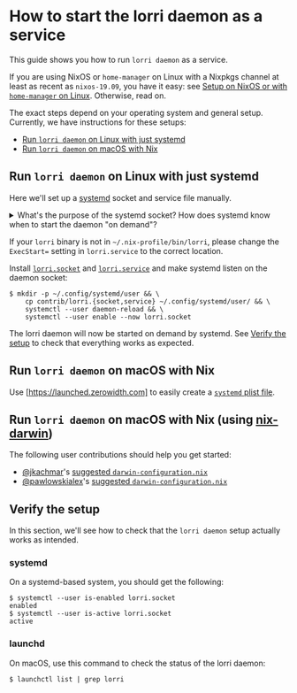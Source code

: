 # How to start the lorri daemon as a service

This guide shows you how to run `lorri daemon` as a service.

If you are using NixOS or `home-manager` on Linux with a Nixpkgs channel at
least as recent as `nixos-19.09`, you have it easy: see [Setup on NixOS or with
`home-manager` on Linux][setup-nixos-or-home-manager]. Otherwise, read on.

The exact steps depend on your operating system and general setup. Currently,
we have instructions for these setups:

- [Run `lorri daemon` on Linux with just
  systemd](#run-lorri-daemon-on-linux-with-just-systemd)
- [Run `lorri daemon` on macOS with
  Nix](#run-lorri-daemon-on-macOS-with-nix)

## Run `lorri daemon` on Linux with just systemd

Here we'll set up a [systemd] socket and service file manually.

<details>
<summary>What's the purpose of the systemd socket? How does systemd know when
to start the daemon "on demand"?</summary>
<p>lorri clients, like the `direnv` integration, talk to the daemon via a Unix
socket at a well-known location. [`lorri.socket`] tells systemd to start the
systemd service defined in [`lorri.service`] the first time a client attempts
to connect to this socket.</p>
</details>

If your `lorri` binary is not in `~/.nix-profile/bin/lorri`, please change the
`ExecStart=` setting in `lorri.service` to the correct location.

Install [`lorri.socket`] and [`lorri.service`] and make systemd listen on the
daemon socket:

```console
$ mkdir -p ~/.config/systemd/user && \
    cp contrib/lorri.{socket,service} ~/.config/systemd/user/ && \
    systemctl --user daemon-reload && \
    systemctl --user enable --now lorri.socket
```

The lorri daemon will now be started on demand by systemd. See [Verify the
setup](#verify-the-setup) to check that everything works as expected.

## Run `lorri daemon` on macOS with Nix

Use [https://launched.zerowidth.com] to easily create a [`systemd` plist file](https://developer.apple.com/library/archive/documentation/MacOSX/Conceptual/BPSystemStartup/Chapters/CreatingLaunchdJobs.html).

## Run `lorri daemon` on macOS with Nix (using [nix-darwin](https://github.com/LnL7/nix-darwin))

The following user contributions should help you get started:
- [@jkachmar]'s [suggested `darwin-configuration.nix`](https://github.com/target/lorri/issues/96#issuecomment-579931485)
- [@pawlowskialex]'s [suggested `darwin-configuration.nix`](https://github.com/target/lorri/issues/96#issuecomment-545152525)

## Verify the setup

In this section, we'll see how to check that the `lorri daemon` setup actually
works as intended.

### systemd

On a systemd-based system, you should get the following:

```console
$ systemctl --user is-enabled lorri.socket
enabled
$ systemctl --user is-active lorri.socket
active
```

### launchd

On macOS, use this command to check the status of the lorri daemon:

```console
$ launchctl list | grep lorri
```

[`lorri.socket`]: ./lorri.socket
[`lorri.service`]: ./lorri.service
[@jkachmar]: https://github.com/jkachmar
[@pawlowskialex]: https://github.com/pawlowskialex
[setup-nixos-or-home-manager]: ../README.md#setup-on-nixos-or-with-home-manager-on-linux
[systemd]: https://www.freedesktop.org/wiki/Software/systemd/
